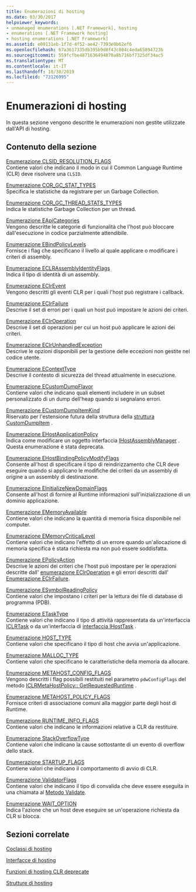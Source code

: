 ```yaml
---
title: Enumerazioni di hosting
ms.date: 03/30/2017
helpviewer_keywords:
- unmanaged enumerations [.NET Framework], hosting
- enumerations [.NET Framework hosting]
- hosting enumerations [.NET Framework]
ms.assetid: e09131eb-1f7d-4f52-ae42-7393e9b62ef6
ms.openlocfilehash: 67a3617335db395b9d8f43c804c4eda65894723b
ms.sourcegitcommit: 559fcfbe4871636494870a8b716bf7325df34ac5
ms.translationtype: MT
ms.contentlocale: it-IT
ms.lasthandoff: 10/30/2019
ms.locfileid: "73126995"
---
```

# <a name="hosting-enumerations"></a>Enumerazioni di hosting
In questa sezione vengono descritte le enumerazioni non gestite utilizzate dall'API di hosting.  
  
## <a name="in-this-section"></a>Contenuto della sezione  
 [Enumerazione CLSID_RESOLUTION_FLAGS](../../../../docs/framework/unmanaged-api/hosting/clsid-resolution-flags-enumeration.md)  
 Contiene valori che indicano il modo in cui il Common Language Runtime (CLR) deve risolvere una `CLSID`.  
  
 [Enumerazione COR_GC_STAT_TYPES](../../../../docs/framework/unmanaged-api/hosting/cor-gc-stat-types-enumeration.md)  
 Specifica le statistiche da registrare per un Garbage Collection.  
  
 [Enumerazione COR_GC_THREAD_STATS_TYPES](../../../../docs/framework/unmanaged-api/hosting/cor-gc-thread-stats-types-enumeration.md)  
 Indica le statistiche Garbage Collection per un thread.  
  
 [Enumerazione EApiCategories](../../../../docs/framework/unmanaged-api/hosting/eapicategories-enumeration.md)  
 Vengono descritte le categorie di funzionalità che l'host può bloccare dall'esecuzione in codice parzialmente attendibile.  
  
 [Enumerazione EBindPolicyLevels](../../../../docs/framework/unmanaged-api/hosting/ebindpolicylevels-enumeration.md)  
 Fornisce i flag che specificano il livello al quale applicare o modificare i criteri di assembly.  
  
 [Enumerazione ECLRAssemblyIdentityFlags](../../../../docs/framework/unmanaged-api/hosting/eclrassemblyidentityflags-enumeration.md)  
 Indica il tipo di identità di un assembly.  
  
 [Enumerazione EClrEvent](../../../../docs/framework/unmanaged-api/hosting/eclrevent-enumeration.md)  
 Vengono descritti gli eventi CLR per i quali l'host può registrare i callback.  
  
 [Enumerazione EClrFailure](../../../../docs/framework/unmanaged-api/hosting/eclrfailure-enumeration.md)  
 Descrive il set di errori per i quali un host può impostare le azioni dei criteri.  
  
 [Enumerazione EClrOperation](../../../../docs/framework/unmanaged-api/hosting/eclroperation-enumeration.md)  
 Descrive il set di operazioni per cui un host può applicare le azioni dei criteri.  
  
 [Enumerazione EClrUnhandledException](../../../../docs/framework/unmanaged-api/hosting/eclrunhandledexception-enumeration.md)  
 Descrive le opzioni disponibili per la gestione delle eccezioni non gestite nel codice utente.  
  
 [Enumerazione EContextType](../../../../docs/framework/unmanaged-api/hosting/econtexttype-enumeration.md)  
 Descrive il contesto di sicurezza del thread attualmente in esecuzione.  
  
 [Enumerazione ECustomDumpFlavor](../../../../docs/framework/unmanaged-api/hosting/ecustomdumpflavor-enumeration.md)  
 Contiene valori che indicano quali elementi includere in un subset personalizzato di un dump dell'heap quando si segnalano errori.  
  
 [Enumerazione ECustomDumpItemKind](../../../../docs/framework/unmanaged-api/hosting/ecustomdumpitemkind-enumeration.md)  
 Riservato per l'estensione futura della struttura della [struttura CustomDumpItem](../../../../docs/framework/unmanaged-api/hosting/customdumpitem-structure.md) .  
  
 [Enumerazione EHostApplicationPolicy](../../../../docs/framework/unmanaged-api/hosting/ehostapplicationpolicy-enumeration.md)  
 Indica come modificare un oggetto interfaccia [IHostAssemblyManager](../../../../docs/framework/unmanaged-api/hosting/ihostassemblymanager-interface.md) . Questa enumerazione è stata deprecata.  
  
 [Enumerazione EHostBindingPolicyModifyFlags](../../../../docs/framework/unmanaged-api/hosting/ehostbindingpolicymodifyflags-enumeration.md)  
 Consente all'host di specificare il tipo di reindirizzamento che CLR deve eseguire quando si applicano le modifiche dei criteri da un assembly di origine a un assembly di destinazione.  
  
 [Enumerazione EInitializeNewDomainFlags](../../../../docs/framework/unmanaged-api/hosting/einitializenewdomainflags-enumeration.md)  
 Consente all'host di fornire al Runtime informazioni sull'inizializzazione di un dominio applicazione.  
  
 [Enumerazione EMemoryAvailable](../../../../docs/framework/unmanaged-api/hosting/ememoryavailable-enumeration.md)  
 Contiene valori che indicano la quantità di memoria fisica disponibile nel computer.  
  
 [Enumerazione EMemoryCriticalLevel](../../../../docs/framework/unmanaged-api/hosting/ememorycriticallevel-enumeration.md)  
 Contiene valori che indicano l'effetto di un errore quando un'allocazione di memoria specifica è stata richiesta ma non può essere soddisfatta.  
  
 [Enumerazione EPolicyAction](../../../../docs/framework/unmanaged-api/hosting/epolicyaction-enumeration.md)  
 Descrive le azioni dei criteri che l'host può impostare per le operazioni descritte dall' [enumerazione EClrOperation](../../../../docs/framework/unmanaged-api/hosting/eclroperation-enumeration.md) e gli errori descritti dall' [Enumerazione EClrFailure](../../../../docs/framework/unmanaged-api/hosting/eclrfailure-enumeration.md).  
  
 [Enumerazione ESymbolReadingPolicy](../../../../docs/framework/unmanaged-api/hosting/esymbolreadingpolicy-enumeration.md)  
 Contiene valori che impostano i criteri per la lettura dei file di database di programma (PDB).  
  
 [Enumerazione ETaskType](../../../../docs/framework/unmanaged-api/hosting/etasktype-enumeration.md)  
 Contiene valori che indicano il tipo di attività rappresentata da un'interfaccia [ICLRTask](../../../../docs/framework/unmanaged-api/hosting/iclrtask-interface.md) o da un'interfaccia di [interfaccia IHostTask](../../../../docs/framework/unmanaged-api/hosting/ihosttask-interface.md) .  
  
 [Enumerazione HOST_TYPE](../../../../docs/framework/unmanaged-api/hosting/host-type-enumeration.md)  
 Contiene valori che specificano il tipo di host che avvia un'applicazione.  
  
 [Enumerazione MALLOC_TYPE](../../../../docs/framework/unmanaged-api/hosting/malloc-type-enumeration.md)  
 Contiene valori che specificano le caratteristiche della memoria da allocare.  
  
 [Enumerazione METAHOST_CONFIG_FLAGS](../../../../docs/framework/unmanaged-api/hosting/metahost-config-flags-enumeration.md)  
 Vengono descritti i flag possibili restituiti nel parametro `pdwConfigFlags` del metodo [ICLRMetaHostPolicy:: GetRequestedRuntime](../../../../docs/framework/unmanaged-api/hosting/iclrmetahostpolicy-getrequestedruntime-method.md) .  
  
 [Enumerazione METAHOST_POLICY_FLAGS](../../../../docs/framework/unmanaged-api/hosting/metahost-policy-flags-enumeration.md)  
 Fornisce criteri di associazione comuni alla maggior parte degli host di Runtime.  
  
 [Enumerazione RUNTIME_INFO_FLAGS](../../../../docs/framework/unmanaged-api/hosting/runtime-info-flags-enumeration.md)  
 Contiene valori che indicano le informazioni relative a CLR da restituire.  
  
 [Enumerazione StackOverflowType](../../../../docs/framework/unmanaged-api/hosting/stackoverflowtype-enumeration.md)  
 Contiene valori che indicano la cause sottostante di un evento di overflow dello stack.  
  
 [Enumerazione STARTUP_FLAGS](../../../../docs/framework/unmanaged-api/hosting/startup-flags-enumeration.md)  
 Contiene valori che indicano il comportamento di avvio di CLR.  
  
 [Enumerazione ValidatorFlags](../../../../docs/framework/unmanaged-api/hosting/validatorflags-enumeration.md)  
 Contiene valori che indicano il tipo di convalida che deve essere eseguita in una chiamata al [Metodo Validate](../../../../docs/framework/unmanaged-api/hosting/iclrvalidator-validate-method.md).  
  
 [Enumerazione WAIT_OPTION](../../../../docs/framework/unmanaged-api/hosting/wait-option-enumeration.md)  
 Indica l'azione che un host deve eseguire se un'operazione richiesta da CLR si blocca.  
  
## <a name="related-sections"></a>Sezioni correlate  
 [Coclassi di hosting](../../../../docs/framework/unmanaged-api/hosting/hosting-coclasses.md)  
  
 [Interfacce di hosting](../../../../docs/framework/unmanaged-api/hosting/hosting-interfaces.md)  
  
 [Funzioni di hosting CLR deprecate](../../../../docs/framework/unmanaged-api/hosting/deprecated-clr-hosting-functions.md)  
  
 [Strutture di hosting](../../../../docs/framework/unmanaged-api/hosting/hosting-structures.md)
